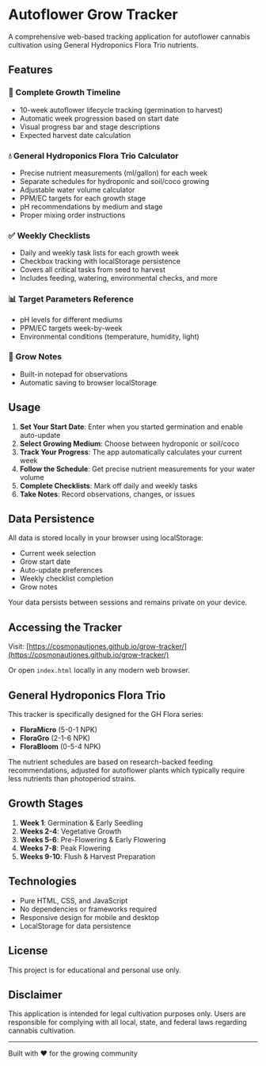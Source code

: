 # Autoflower Grow Tracker

A comprehensive web-based tracking application for autoflower cannabis cultivation using General Hydroponics Flora Trio nutrients.

## Features

### 🌱 Complete Growth Timeline
- 10-week autoflower lifecycle tracking (germination to harvest)
- Automatic week progression based on start date
- Visual progress bar and stage descriptions
- Expected harvest date calculation

### 💧 General Hydroponics Flora Trio Calculator
- Precise nutrient measurements (ml/gallon) for each week
- Separate schedules for hydroponic and soil/coco growing
- Adjustable water volume calculator
- PPM/EC targets for each growth stage
- pH recommendations by medium and stage
- Proper mixing order instructions

### ✅ Weekly Checklists
- Daily and weekly task lists for each growth week
- Checkbox tracking with localStorage persistence
- Covers all critical tasks from seed to harvest
- Includes feeding, watering, environmental checks, and more

### 📊 Target Parameters Reference
- pH levels for different mediums
- PPM/EC targets week-by-week
- Environmental conditions (temperature, humidity, light)

### 📝 Grow Notes
- Built-in notepad for observations
- Automatic saving to browser localStorage

## Usage

1. **Set Your Start Date**: Enter when you started germination and enable auto-update
2. **Select Growing Medium**: Choose between hydroponic or soil/coco
3. **Track Your Progress**: The app automatically calculates your current week
4. **Follow the Schedule**: Get precise nutrient measurements for your water volume
5. **Complete Checklists**: Mark off daily and weekly tasks
6. **Take Notes**: Record observations, changes, or issues

## Data Persistence

All data is stored locally in your browser using localStorage:
- Current week selection
- Grow start date
- Auto-update preferences
- Weekly checklist completion
- Grow notes

Your data persists between sessions and remains private on your device.

## Accessing the Tracker

Visit: [https://cosmonautjones.github.io/grow-tracker/](https://cosmonautjones.github.io/grow-tracker/)

Or open `index.html` locally in any modern web browser.

## General Hydroponics Flora Trio

This tracker is specifically designed for the GH Flora series:
- **FloraMicro** (5-0-1 NPK)
- **FloraGro** (2-1-6 NPK)
- **FloraBloom** (0-5-4 NPK)

The nutrient schedules are based on research-backed feeding recommendations, adjusted for autoflower plants which typically require less nutrients than photoperiod strains.

## Growth Stages

1. **Week 1**: Germination & Early Seedling
2. **Weeks 2-4**: Vegetative Growth
3. **Weeks 5-6**: Pre-Flowering & Early Flowering
4. **Weeks 7-8**: Peak Flowering
5. **Weeks 9-10**: Flush & Harvest Preparation

## Technologies

- Pure HTML, CSS, and JavaScript
- No dependencies or frameworks required
- Responsive design for mobile and desktop
- LocalStorage for data persistence

## License

This project is for educational and personal use only.

## Disclaimer

This application is intended for legal cultivation purposes only. Users are responsible for complying with all local, state, and federal laws regarding cannabis cultivation.

---

Built with ❤️ for the growing community
